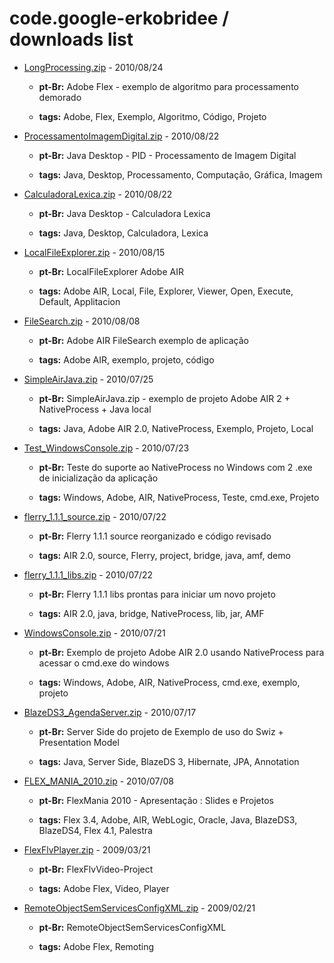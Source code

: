 # code.google-erkobridee / downloads list

* [LongProcessing.zip](LongProcessing.zip) - 2010/08/24

  * **pt-Br:** Adobe Flex - exemplo de algoritmo para processamento demorado

  * **tags:** Adobe, Flex, Exemplo, Algoritmo, Código, Projeto


* [ProcessamentoImagemDigital.zip](ProcessamentoImagemDigital.zip) - 2010/08/22

  * **pt-Br:** Java Desktop - PID - Processamento de Imagem Digital

  * **tags:** Java, Desktop, Processamento, Computação, Gráfica, Imagem


* [CalculadoraLexica.zip](CalculadoraLexica.zip) - 2010/08/22

  * **pt-Br:** Java Desktop - Calculadora Lexica

  * **tags:** Java, Desktop, Calculadora, Lexica


* [LocalFileExplorer.zip](LocalFileExplorer.zip) - 2010/08/15

  * **pt-Br:** LocalFileExplorer Adobe AIR

  * **tags:** Adobe AIR, Local, File, Explorer, Viewer, Open, Execute, Default, Applitacion


* [FileSearch.zip](FileSearch.zip) - 2010/08/08

  * **pt-Br:** Adobe AIR FileSearch exemplo de aplicação

  * **tags:** Adobe AIR, exemplo, projeto, código


* [SimpleAirJava.zip](SimpleAirJava.zip) - 2010/07/25

  * **pt-Br:** SimpleAirJava.zip - exemplo de projeto Adobe AIR 2 + NativeProcess + Java local

  * **tags:** Java, Adobe AIR 2.0, NativeProcess, Exemplo, Projeto, Local


* [Test_WindowsConsole.zip](Test_WindowsConsole.zip) - 2010/07/23

  * **pt-Br:** Teste do suporte ao NativeProcess no Windows com 2 .exe de inicialização da aplicação

  * **tags:** Windows, Adobe, AIR, NativeProcess, Teste, cmd.exe, Projeto


* [flerry_1.1.1_source.zip](flerry_1.1.1_source.zip) - 2010/07/22

  * **pt-Br:** Flerry 1.1.1 source reorganizado e código revisado

  * **tags:** AIR 2.0, source, Flerry, project, bridge, java, amf, demo


* [flerry_1.1.1_libs.zip](flerry_1.1.1_libs.zip) - 2010/07/22

  * **pt-Br:** Flerry 1.1.1 libs prontas para iniciar um novo projeto

  * **tags:** AIR 2.0, java, bridge, NativeProcess, lib, jar, AMF


* [WindowsConsole.zip](WindowsConsole.zip) - 2010/07/21

  * **pt-Br:** Exemplo de projeto Adobe AIR 2.0 usando NativeProcess para acessar o cmd.exe do windows

  * **tags:** Windows, Adobe, AIR, NativeProcess, cmd.exe, exemplo, projeto


* [BlazeDS3_AgendaServer.zip](BlazeDS3_AgendaServer.zip) - 2010/07/17

  * **pt-Br:** Server Side do projeto de Exemplo de uso do Swiz + Presentation Model

  * **tags:** Java, Server Side, BlazeDS 3, Hibernate, JPA, Annotation


* [FLEX_MANIA_2010.zip](FLEX_MANIA_2010.zip) - 2010/07/08

  * **pt-Br:** FlexMania 2010 - Apresentação : Slides e Projetos

  * **tags:** Flex 3.4, Adobe, AIR, WebLogic, Oracle, Java, BlazeDS3, BlazeDS4, Flex 4.1, Palestra


* [FlexFlvPlayer.zip](FlexFlvPlayer.zip) - 2009/03/21

  * **pt-Br:** FlexFlvVideo-Project

  * **tags:** Adobe Flex, Video, Player


* [RemoteObjectSemServicesConfigXML.zip](RemoteObjectSemServicesConfigXML.zip) - 2009/02/21

  * **pt-Br:** RemoteObjectSemServicesConfigXML

  * **tags:** Adobe Flex, Remoting


